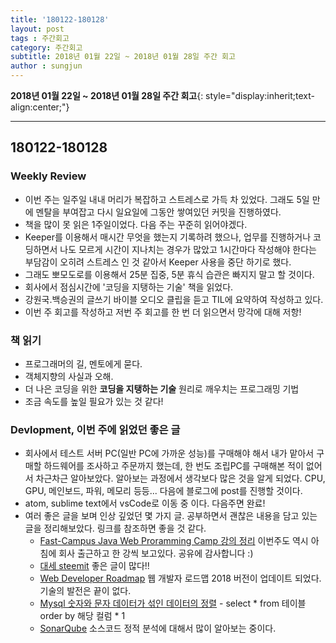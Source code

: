```yaml
---
title: '180122-180128'  
layout: post  
tags : 주간회고
category: 주간회고
subtitle: 2018년 01월 22일 ~ 2018년 01월 28일 주간 회고
author : sungjun
---
```


**2018년 01월 22일 ~ 2018년 01월 28일 주간 회고**{: style="display:inherit;text-align:center;"}

---

## 180122-180128

### Weekly Review
  - 이번 주는 일주일 내내 머리가 복잡하고 스트레스로 가득 차 있었다. 그래도 5일 만에 멘탈을 부여잡고 다시 일요일에 그동안 쌓여있던 커밋을 진행하였다.
  - 책을 많이 못 읽은 1주일이었다. 다음 주는 꾸준히 읽어야겠다.
  - Keeper를 이용해서 매시간 무엇을 했는지 기록하려 했으나, 업무를 진행하거나 코딩하면서 나도 모르게 시간이 지나치는 경우가 많았고 1시간마다 작성해야 한다는 부담감이 오히려 스트레스 인 것 같아서 Keeper 사용을 중단 하기로 했다.
  - 그래도 뽀모도로를 이용해서 25분 집중, 5분 휴식 습관은 빠지지 말고 할 것이다.
  - 회사에서 점심시간에 '코딩을 지탱하는 기술' 책을 읽었다.
  - 강원국.백승권의 글쓰기 바이블 오디오 클립을 듣고 TIL에 요약하여 작성하고 있다.
  - 이번 주 회고를 작성하고 저번 주 회고를 한 번 더 읽으면서 망각에 대해 저항!


### 책 읽기
  - 프로그래머의 길, 멘토에게 묻다.
  - 객체지향의 사실과 오해.
  - 더 나은 코딩을 위한 **코딩을 지탱하는 기술** 원리로 깨우치는 프로그래밍 기법
  - 조금 속도를 높일 필요가 있는 것 같다!


### Devlopment, 이번 주에 읽었던 좋은 글
  - 회사에서 테스트 서버 PC(일반 PC에 가까운 성능)를 구매해야 해서 내가 맡아서 구매할 하드웨어를 조사하고 주문까지 했는데, 한 번도 조립PC를 구매해본 적이 없어서 차근차근 알아보았다. 알아보는 과정에서 생각보다 많은 것을 알게 되었다. CPU, GPU, 메인보드, 파워, 메모리 등등... 다음에 블로그에 post를 진행할 것이다.
  - atom, sublime text에서 vsCode로 이동 중 이다. 다음주면 완료!
  - 여러 좋은 글을 보며 인상 깊었던 몇 가지 글. 공부하면서 괜찮은 내용을 담고 있는 글을 정리해보았다. 링크를 참조하면 좋을 것 같다.
    - [Fast-Campus Java Web Proramming Camp 강의 정리](https://kingbbode.github.io/posts/fast-campus-1) 이번주도 역시 아침에 회사 출근하고 한 강씩 보고있다. 공유에 감사합니다 :)
    - [대세  steemit](https://steemit.com/) 좋은 글이 많다!!
    - [Web Developer Roadmap](https://github.com/kamranahmedse/developer-roadmap/blob/master/README.md) 웹 개발자 로드맵 2018 버전이 업데이트 되었다. 기술의 발전은 끝이 없다.
    - [Mysql 숫자와 문자 데이터가 섞인 데이터의 정렬](http://lehero.tistory.com/275) - select * from 테이블 order by 해당 컬럼 * 1
    - [SonarQube](https://steemit.com/kr-dev/@flyyou/sonarqube-1-sonarqube-install-and-setting) 소스코드 정적 분석에 대해서 많이 알아보는 중이다.
